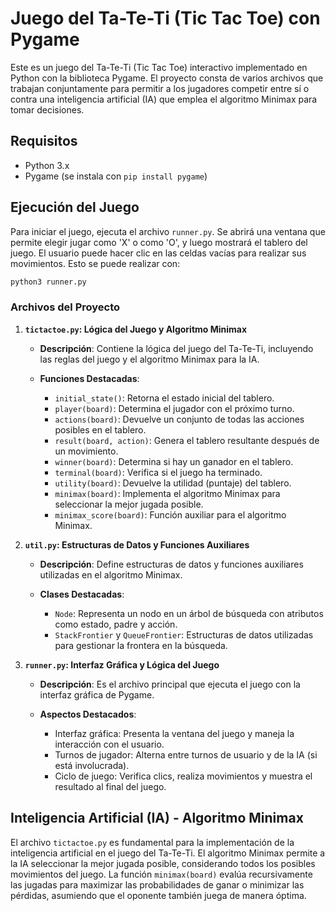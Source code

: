 # Juego del Ta-Te-Ti (Tic Tac Toe) con Pygame

Este es un juego del Ta-Te-Ti (Tic Tac Toe) interactivo implementado en Python con la biblioteca Pygame. El proyecto consta de varios archivos que trabajan conjuntamente para permitir a los jugadores competir entre sí o contra una inteligencia artificial (IA) que emplea el algoritmo Minimax para tomar decisiones.

## Requisitos

- Python 3.x
- Pygame (se instala con `pip install pygame`)

## Ejecución del Juego

Para iniciar el juego, ejecuta el archivo `runner.py`. Se abrirá una ventana que permite elegir jugar como 'X' o como 'O', y luego mostrará el tablero del juego. El usuario puede hacer clic en las celdas vacías para realizar sus movimientos.
Esto se puede realizar con:
``` bash
python3 runner.py
```
### Archivos del Proyecto

1. **`tictactoe.py`: Lógica del Juego y Algoritmo Minimax**

   - **Descripción**: Contiene la lógica del juego del Ta-Te-Ti, incluyendo las reglas del juego y el algoritmo Minimax para la IA.
  
   - **Funciones Destacadas**:
     - `initial_state()`: Retorna el estado inicial del tablero.
     - `player(board)`: Determina el jugador con el próximo turno.
     - `actions(board)`: Devuelve un conjunto de todas las acciones posibles en el tablero.
     - `result(board, action)`: Genera el tablero resultante después de un movimiento.
     - `winner(board)`: Determina si hay un ganador en el tablero.
     - `terminal(board)`: Verifica si el juego ha terminado.
     - `utility(board)`: Devuelve la utilidad (puntaje) del tablero.
     - `minimax(board)`: Implementa el algoritmo Minimax para seleccionar la mejor jugada posible.
     - `minimax_score(board)`: Función auxiliar para el algoritmo Minimax.

2. **`util.py`: Estructuras de Datos y Funciones Auxiliares**

   - **Descripción**: Define estructuras de datos y funciones auxiliares utilizadas en el algoritmo Minimax.
  
   - **Clases Destacadas**:
     - `Node`: Representa un nodo en un árbol de búsqueda con atributos como estado, padre y acción.
     - `StackFrontier` y `QueueFrontier`: Estructuras de datos utilizadas para gestionar la frontera en la búsqueda.

3. **`runner.py`: Interfaz Gráfica y Lógica del Juego**

   - **Descripción**: Es el archivo principal que ejecuta el juego con la interfaz gráfica de Pygame.
  
   - **Aspectos Destacados**:
     - Interfaz gráfica: Presenta la ventana del juego y maneja la interacción con el usuario.
     - Turnos de jugador: Alterna entre turnos de usuario y de la IA (si está involucrada).
     - Ciclo de juego: Verifica clics, realiza movimientos y muestra el resultado al final del juego.

## Inteligencia Artificial (IA) - Algoritmo Minimax

El archivo `tictactoe.py` es fundamental para la implementación de la inteligencia artificial en el juego del Ta-Te-Ti. El algoritmo Minimax permite a la IA seleccionar la mejor jugada posible, considerando todos los posibles movimientos del juego. La función `minimax(board)` evalúa recursivamente las jugadas para maximizar las probabilidades de ganar o minimizar las pérdidas, asumiendo que el oponente también juega de manera óptima.
